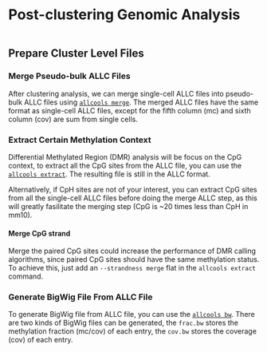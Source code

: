 # Post-clustering Genomic Analysis

```{tableofcontents}

```

## Prepare Cluster Level Files

### Merge Pseudo-bulk ALLC Files

After clustering analysis, we can merge single-cell ALLC files into pseudo-bulk ALLC files using
[`allcools merge`](../command_line/allcools_merge.ipynb). The merged ALLC files have the same format as single-cell ALLC files, except for the fifth column (mc) and sixth column (cov) are sum from single cells.

### Extract Certain Methylation Context

Differential Methylated Region (DMR) analysis will be focus on the CpG context,
to extract all the CpG sites from the ALLC file, you can use the
[`allcools extract`](../command_line/allcools_extract.ipynb).
The resulting file is still in the ALLC format.

Alternatively, if CpH sites are not of your interest, you can extract CpG sites from all the single-cell ALLC files before doing the merge ALLC step, as this will greatly fasilitate the merging step (CpG is ~20 times less than CpH in mm10).

#### Merge CpG strand

Merge the paired CpG sites could increase the performance of DMR calling algorithms,
since paired CpG sites should have the same methylation status.
To achieve this, just add an `--strandness merge` flat in the `allcools extract` command.

### Generate BigWig File From ALLC File

To generate BigWig file from ALLC file, you can use the
[`allcools bw`](../command_line/allcools_bw.ipynb). There are two kinds of BigWig files can be generated,
the `frac.bw` stores the methylation fraction (mc/cov) of each entry,
the `cov.bw` stores the coverage (cov) of each entry.
